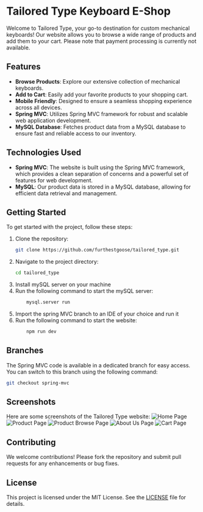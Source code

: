 # Tailored Type Keyboard E-Shop

Welcome to Tailored Type, your go-to destination for custom mechanical keyboards! Our website allows you to browse a wide range of products and add them to your cart. Please note that payment processing is currently not available.

## Features

- **Browse Products**: Explore our extensive collection of mechanical keyboards.
- **Add to Cart**: Easily add your favorite products to your shopping cart.
- **Mobile Friendly**: Designed to ensure a seamless shopping experience across all devices.
- **Spring MVC**: Utilizes Spring MVC framework for robust and scalable web application development.
- **MySQL Database**: Fetches product data from a MySQL database to ensure fast and reliable access to our inventory.

## Technologies Used

- **Spring MVC**: The website is built using the Spring MVC framework, which provides a clean separation of concerns and a powerful set of features for web development.
- **MySQL**: Our product data is stored in a MySQL database, allowing for efficient data retrieval and management.

## Getting Started

To get started with the project, follow these steps:

1. Clone the repository:
    ```bash
    git clone https://github.com/furthestgoose/tailored_type.git
    ```
2. Navigate to the project directory:
    ```bash
    cd tailored_type
    ```
3. Install mySQL server on your machine
4. Run the following command to start the mySQL server:
    ```bash
        mysql.server run
    ```
5. Import the spring MVC branch to an IDE of your choice and run it
6. Run the following command to start the website:
    ```bash
        npm run dev
    ```


## Branches

The Spring MVC code is available in a dedicated branch for easy access. You can switch to this branch using the following command:
```bash
git checkout spring-mvc
```

## Screenshots

Here are some screenshots of the Tailored Type website:
![Home Page](https://github.com/user-attachments/assets/66a15f02-d942-4c0c-8118-826c2f9d6f12)
![Product Page](https://github.com/user-attachments/assets/0dcbf213-3590-49dd-b3fb-850eb2a6f3f8)
![Product Browse Page](https://github.com/user-attachments/assets/131cc306-560d-4047-b316-644cfaf0e155)
![About Us Page](https://github.com/user-attachments/assets/12e599a7-6d80-44bc-aab7-b53371e813f7)
![Cart Page](https://github.com/user-attachments/assets/988c8875-94c9-487c-8a9b-fbc8253ed4e0)


## Contributing

We welcome contributions! Please fork the repository and submit pull requests for any enhancements or bug fixes.

## License

This project is licensed under the MIT License. See the [LICENSE](https://github.com/furthestgoose/tailored_type/blob/main/LICENSE) file for details.

